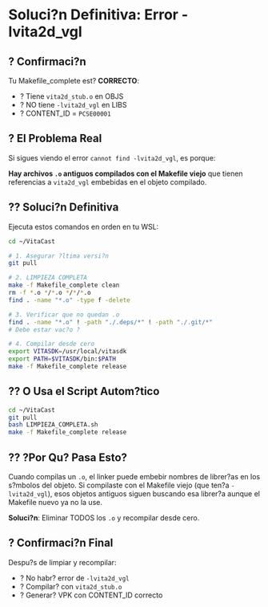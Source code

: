 # Soluci?n Definitiva: Error -lvita2d_vgl

## ? Confirmaci?n

Tu Makefile_complete est? **CORRECTO**:
- ? Tiene `vita2d_stub.o` en OBJS
- ? NO tiene `-lvita2d_vgl` en LIBS
- ? CONTENT_ID = `PCSE00001`

## ? El Problema Real

Si sigues viendo el error `cannot find -lvita2d_vgl`, es porque:

**Hay archivos `.o` antiguos compilados con el Makefile viejo** que tienen referencias a `vita2d_vgl` embebidas en el objeto compilado.

## ?? Soluci?n Definitiva

Ejecuta estos comandos en orden en tu WSL:

```bash
cd ~/VitaCast

# 1. Asegurar ?ltima versi?n
git pull

# 2. LIMPIEZA COMPLETA
make -f Makefile_complete clean
rm -f *.o */*.o */*/*.o
find . -name "*.o" -type f -delete

# 3. Verificar que no quedan .o
find . -name "*.o" ! -path "./.deps/*" ! -path "./.git/*"
# Debe estar vac?o ?

# 4. Compilar desde cero
export VITASDK=/usr/local/vitasdk
export PATH=$VITASDK/bin:$PATH
make -f Makefile_complete release
```

## ?? O Usa el Script Autom?tico

```bash
cd ~/VitaCast
git pull
bash LIMPIEZA_COMPLETA.sh
make -f Makefile_complete release
```

## ?? ?Por Qu? Pasa Esto?

Cuando compilas un `.o`, el linker puede embebir nombres de librer?as en los s?mbolos del objeto. Si compilaste con el Makefile viejo (que ten?a `-lvita2d_vgl`), esos objetos antiguos siguen buscando esa librer?a aunque el Makefile nuevo ya no la use.

**Soluci?n**: Eliminar TODOS los `.o` y recompilar desde cero.

## ? Confirmaci?n Final

Despu?s de limpiar y recompilar:
- ? No habr? error de `-lvita2d_vgl`
- ? Compilar? con `vita2d_stub.o`
- ? Generar? VPK con CONTENT_ID correcto
